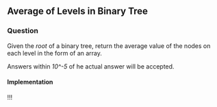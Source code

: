 ## Average of Levels in Binary Tree

### Question

Given the *root* of a binary tree, return the average value of the nodes on each level in the form of an array.

Answers within *10^-5* of he actual answer will be accepted.

#### Implementation

!!!